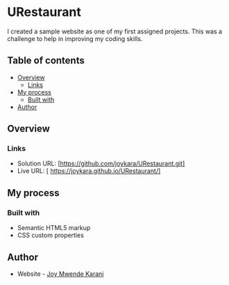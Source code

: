 # URestaurant
I created a sample website as one of my first assigned projects.
This was a challenge to help in improving my coding skills. 

## Table of contents

- [Overview](#overview)
  - [Links](#links)
- [My process](#my-process)
  - [Built with](#built-with)
- [Author](#author)



## Overview

### Links

- Solution URL: [https://github.com/joykara/URestaurant.git]
- Live URL: [ https://joykara.github.io/URestaurant/]

## My process

### Built with

- Semantic HTML5 markup
- CSS custom properties

## Author

- Website - [Joy Mwende Karani](https://github.com/joykara/URestaurant.git)
